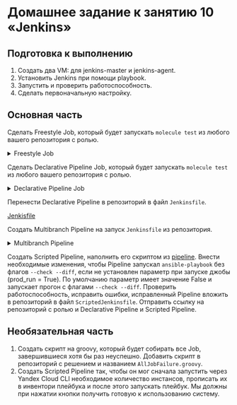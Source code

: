 # Домашнее задание к занятию 10 «Jenkins»

## Подготовка к выполнению

1. Создать два VM: для jenkins-master и jenkins-agent.
2. Установить Jenkins при помощи playbook.
3. Запустить и проверить работоспособность.
4. Сделать первоначальную настройку.

## Основная часть

Сделать Freestyle Job, который будет запускать `molecule test` из любого вашего репозитория с ролью.

<details>
<summary>
Freestyle Job
</summary>



</details>

Сделать Declarative Pipeline Job, который будет запускать `molecule test` из любого вашего репозитория с ролью.

<details>
<summary>
Declarative Pipeline Job
</summary>



</details>

Перенести Declarative Pipeline в репозиторий в файл `Jenkinsfile`.


[Jenkisfile](https://github.com/alshelk/ansible-role-vector/blob/e64dc0c8dce1b5f05d769b3a30f6399b347fa5af/pipeline/jenkinsfile)

Создать Multibranch Pipeline на запуск `Jenkinsfile` из репозитория.

<details>
<summary>
Multibranch Pipeline
</summary>



</details>

Создать Scripted Pipeline, наполнить его скриптом из [pipeline](./pipeline).
Внести необходимые изменения, чтобы Pipeline запускал `ansible-playbook` без флагов `--check --diff`, если не установлен параметр при запуске джобы (prod_run = True). По умолчанию параметр имеет значение False и запускает прогон с флагами `--check --diff`.
Проверить работоспособность, исправить ошибки, исправленный Pipeline вложить в репозиторий в файл `ScriptedJenkinsfile`.
Отправить ссылку на репозиторий с ролью и Declarative Pipeline и Scripted Pipeline.

## Необязательная часть

1. Создать скрипт на groovy, который будет собирать все Job, завершившиеся хотя бы раз неуспешно. Добавить скрипт в репозиторий с решением и названием `AllJobFailure.groovy`.
2. Создать Scripted Pipeline так, чтобы он мог сначала запустить через Yandex Cloud CLI необходимое количество инстансов, прописать их в инвентори плейбука и после этого запускать плейбук. Мы должны при нажатии кнопки получить готовую к использованию систему.
